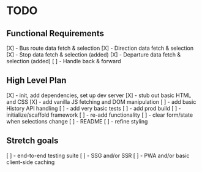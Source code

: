 # TODO

## Functional Requirements
[X] - Bus route data fetch & selection
[X] - Direction data fetch & selection
[X] - Stop data fetch & selection (added)
[X] - Departure data fetch & selection (added)
[ ] - Handle back & forward

## High Level Plan
[X] - init, add dependencies, set up dev server
[X] - stub out basic HTML and CSS
[X] - add vanilla JS fetching and DOM manipulation
[ ] - add basic History API handling
[ ] - add very basic tests
[ ] - add prod build
[ ] - initialize/scaffold framework
[ ] - re-add functionality
[ ] - clear form/state when selections change
[ ] - README
[ ] - refine styling

## Stretch goals
[ ] - end-to-end testing suite
[ ] - SSG and/or SSR
[ ] - PWA and/or basic client-side caching